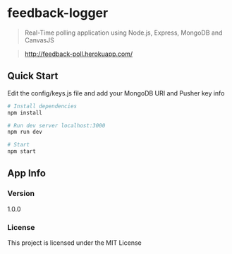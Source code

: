 # feedback-logger

> Real-Time polling application using  Node.js, Express, MongoDB and CanvasJS

> http://feedback-poll.herokuapp.com/

## Quick Start

Edit the config/keys.js file and add your MongoDB URI and Pusher key info

```bash
# Install dependencies
npm install

# Run dev server localhost:3000
npm run dev

# Start
npm start
```

## App Info

### Version

1.0.0

### License

This project is licensed under the MIT License
